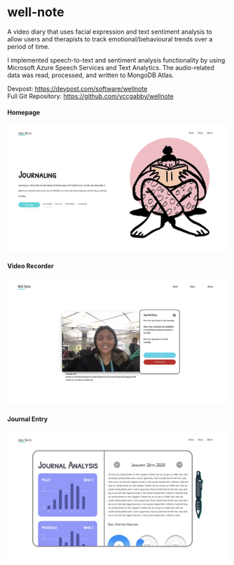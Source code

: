 # well-note
A video diary that uses facial expression and text sentiment analysis to allow users and therapists to track emotional/behavioural trends over a period of time.

I implemented speech-to-text and sentiment analysis functionality by using Microsoft Azure Speech Services and Text Analytics. The audio-related data was read, processed, and written to MongoDB Atlas.

Devpost: https://devpost.com/software/wellnote  
Full Git Repository: https://github.com/yccgabby/wellnote

#### Homepage
![Homepage](https://github.com/gracejyzhang/well-note/blob/master/Images/homepage.png)

#### Video Recorder
![Recorder](https://github.com/gracejyzhang/well-note/blob/master/Images/recorder.png)

#### Journal Entry
![Entry](https://github.com/gracejyzhang/well-note/blob/master/Images/entry.png)
